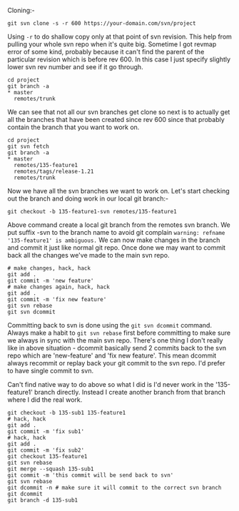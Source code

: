 <!-- 
.. link: 
.. description: 
.. tags: draft
.. date: 2014/01/30 18:46:13
.. title: Working with svn repo from git - git-svn
.. slug: working-with-svn-repo-from-git-git-svn
-->

Cloning:-
    
    git svn clone -s -r 600 https://your-domain.com/svn/project

Using `-r` to do shallow copy only at that point of svn revision. This help from pulling
your whole svn repo when it's quite big. Sometime I got revmap error of some kind, probably because it can't find the parent of the particular revision which is before rev 600. In this case I just specify slightly lower svn rev number and see if it go through.

    cd project
    git branch -a
    * master
      remotes/trunk

We can see that not all our svn branches get clone so next is to actually get all the branches that have been created since rev 600 since that probably contain the branch that you want to work on.

    cd project
    git svn fetch
    git branch -a
    * master
      remotes/135-feature1
      remotes/tags/release-1.21
      remotes/trunk

Now we have all the svn branches we want to work on. Let's start checking out the branch
and doing work in our local git branch:-

    git checkout -b 135-feature1-svn remotes/135-feature1

Above command create a local git branch from the remotes svn branch. We put suffix -svn to the branch name to avoid git complain `warning: refname '135-feature1' is ambiguous.` We can now make changes in the branch and commit it just like normal git repo. Once done we may want to commit back all the changes we've made to the main svn repo.

    # make changes, hack, hack
    git add .
    git commit -m 'new feature'
    # make changes again, hack, hack
    git add .
    git commit -m 'fix new feature'
    git svn rebase
    git svn dcommit

Committing back to svn is done using the `git svn dcommit` command. Always make a habit to `git svn rebase` first before committing to make sure we always in sync with the main svn repo. There's one thing I don't really like in above situation - dcommit basically send 2 commits back to the svn repo which are 'new-feature' and 'fix new feature'. This mean dcommit always recommit or replay back your git commit to the svn repo. I'd prefer to have single commit to svn.

Can't find native way to do above so what I did is I'd never work in the '135-feature1' branch directly. Instead I create another branch from that branch where I did the real work.

    git checkout -b 135-sub1 135-feature1
    # hack, hack
    git add .
    git commit -m 'fix sub1'
    # hack, hack
    git add .
    git commit -m 'fix sub2'
    git checkout 135-feature1
    git svn rebase
    git merge --squash 135-sub1
    git commit -m 'this commit will be send back to svn'
    git svn rebase
    git dcommit -n # make sure it will commit to the correct svn branch
    git dcommit
    git branch -d 135-sub1
